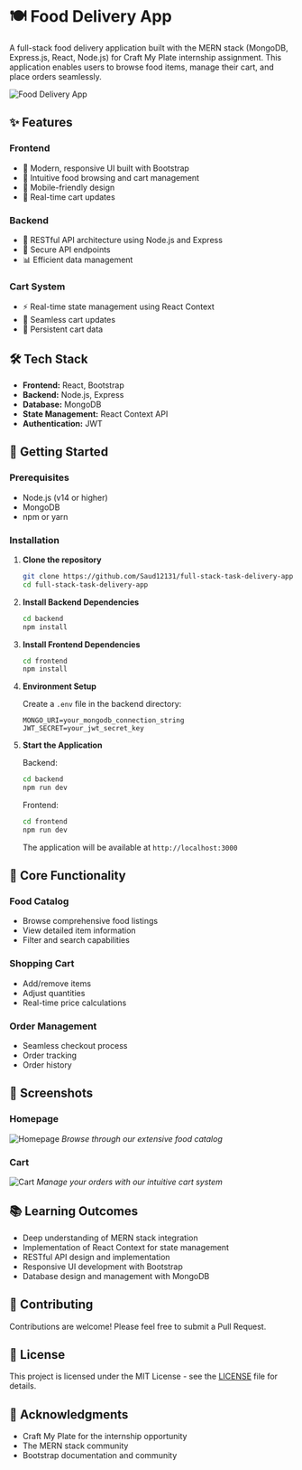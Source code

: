 # 🍽️ Food Delivery App

A full-stack food delivery application built with the MERN stack (MongoDB, Express.js, React, Node.js) for Craft My Plate internship assignment. This application enables users to browse food items, manage their cart, and place orders seamlessly.

![Food Delivery App](https://images.unsplash.com/photo-1504674900247-0877df9cc836?auto=format&fit=crop&q=80&w=1200&h=400)

## ✨ Features

### Frontend
- 🎨 Modern, responsive UI built with Bootstrap
- 🛒 Intuitive food browsing and cart management
- 📱 Mobile-friendly design
- 🔄 Real-time cart updates

### Backend
- 🚀 RESTful API architecture using Node.js and Express
- 🔐 Secure API endpoints
- 📊 Efficient data management

### Cart System
- ⚡ Real-time state management using React Context
- 🔄 Seamless cart updates
- 💾 Persistent cart data

## 🛠️ Tech Stack

- **Frontend:** React, Bootstrap
- **Backend:** Node.js, Express
- **Database:** MongoDB
- **State Management:** React Context API
- **Authentication:** JWT

## 🚀 Getting Started

### Prerequisites

- Node.js (v14 or higher)
- MongoDB
- npm or yarn

### Installation

1. **Clone the repository**
   ```bash
   git clone https://github.com/Saud12131/full-stack-task-delivery-app.git
   cd full-stack-task-delivery-app
   ```

2. **Install Backend Dependencies**
   ```bash
   cd backend
   npm install
   ```

3. **Install Frontend Dependencies**
   ```bash
   cd frontend
   npm install
   ```

4. **Environment Setup**
   
   Create a `.env` file in the backend directory:
   ```env
   MONGO_URI=your_mongodb_connection_string
   JWT_SECRET=your_jwt_secret_key
   ```

5. **Start the Application**

   Backend:
   ```bash
   cd backend
   npm run dev
   ```

   Frontend:
   ```bash
   cd frontend
   npm run dev
   ```

   The application will be available at `http://localhost:3000`

## 🎯 Core Functionality

### Food Catalog
- Browse comprehensive food listings
- View detailed item information
- Filter and search capabilities

### Shopping Cart
- Add/remove items
- Adjust quantities
- Real-time price calculations

### Order Management
- Seamless checkout process
- Order tracking
- Order history

## 📱 Screenshots

### Homepage
![Homepage](https://images.unsplash.com/photo-1498837167922-ddd27525d352?auto=format&fit=crop&q=80&w=1200&h=400)
*Browse through our extensive food catalog*

### Cart
![Cart](https://images.unsplash.com/photo-1534723452862-4c874018d66d?auto=format&fit=crop&q=80&w=1200&h=400)
*Manage your orders with our intuitive cart system*

## 📚 Learning Outcomes

- Deep understanding of MERN stack integration
- Implementation of React Context for state management
- RESTful API design and implementation
- Responsive UI development with Bootstrap
- Database design and management with MongoDB

## 🤝 Contributing

Contributions are welcome! Please feel free to submit a Pull Request.

## 📄 License

This project is licensed under the MIT License - see the [LICENSE](LICENSE) file for details.

## 🙏 Acknowledgments

- Craft My Plate for the internship opportunity
- The MERN stack community
- Bootstrap documentation and community
